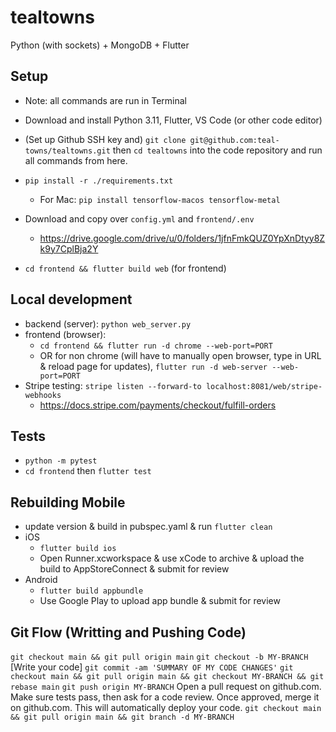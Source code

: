 # tealtowns

Python (with sockets) + MongoDB + Flutter

## Setup

- Note: all commands are run in Terminal
- Download and install Python 3.11, Flutter, VS Code (or other code editor)
- (Set up Github SSH key and) `git clone git@github.com:teal-towns/tealtowns.git` then `cd tealtowns` into the code repository and run all commands from here.

- `pip install -r ./requirements.txt`
  - For Mac: `pip install tensorflow-macos tensorflow-metal`
- Download and copy over `config.yml` and `frontend/.env`
  - https://drive.google.com/drive/u/0/folders/1jfnFmkQUZ0YpXnDtyy8Zk9y7CplBja2Y
- `cd frontend && flutter build web` (for frontend)

## Local development

- backend (server): `python web_server.py`
- frontend (browser):
  - `cd frontend && flutter run -d chrome --web-port=PORT`
  - OR for non chrome (will have to manually open browser, type in URL & reload page for updates), `flutter run -d web-server --web-port=PORT`
- Stripe testing: `stripe listen --forward-to localhost:8081/web/stripe-webhooks`
  - https://docs.stripe.com/payments/checkout/fulfill-orders

## Tests

- `python -m pytest`
- `cd frontend` then `flutter test`

## Rebuilding Mobile

- update version & build in pubspec.yaml & run `flutter clean`
- iOS
  - `flutter build ios`
  - Open Runner.xcworkspace & use xCode to archive & upload the build to AppStoreConnect & submit for review
- Android
  - `flutter build appbundle`
  - Use Google Play to upload app bundle & submit for review

## Git Flow (Writting and Pushing Code)
`git checkout main && git pull origin main`
`git checkout -b MY-BRANCH`
[Write your code]
`git commit -am 'SUMMARY OF MY CODE CHANGES'`
`git checkout main && git pull origin main && git checkout MY-BRANCH && git rebase main`
`git push origin MY-BRANCH`
Open a pull request on github.com. Make sure tests pass, then ask for a code review. Once approved, merge it on github.com. This will automatically deploy your code.
`git checkout main && git pull origin main && git branch -d MY-BRANCH`
